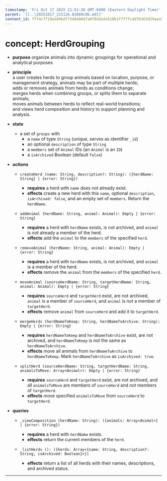 ```yaml
---
timestamp: 'Fri Oct 17 2025 21:51:26 GMT-0400 (Eastern Daylight Time)'
parent: '[[..\20251017_215126.02889c0b.md]]'
content_id: fff4c7f19ee89bdf73d6480d7a8f8dda4a510b1f7f7fcdd7b363d29aea52c4f7
---
```


# concept: HerdGrouping

* **purpose** organize animals into dynamic groupings for operational and analytical purposes

* **principle**\
  a user creates herds to group animals based on location, purpose, or management strategy, animals may be part of multiple herds;\
  adds or removes animals from herds as conditions change;\
  merges herds when combining groups, or splits them to separate animals;\
  moves animals between herds to reflect real-world transitions;\
  and views herd composition and history to support planning and analysis.

* **state**
  * a set of `groups` with
    * a `name` of type `String` (unique, serves as identifier `_id`)
    * an optional `description` of type `String`
    * a `members` set of `Animal` IDs (an `Animal` is an `ID`)
    * a `isArchived` Boolean (default `false`)

* **actions**
  * `createHerd (name: String, description?: String): ({herdName: String} | {error: String})`
    * **requires** a herd with `name` does not already exist.
    * **effects** create a new herd with this `name`, optional `description`, `isArchived: false`, and an empty set of `members`. Return the `herdName`.

  * `addAnimal (herdName: String, animal: Animal): Empty | {error: String}`
    * **requires** a herd with `herdName` exists, is not archived, and `animal` is *not* already a member of the herd.
    * **effects** add the `animal` to the `members` of the specified `herd`.

  * `removeAnimal (herdName: String, animal: Animal): Empty | {error: String}`
    * **requires** a herd with `herdName` exists, is not archived, and `animal` is a member of the herd.
    * **effects** remove the `animal` from the `members` of the specified `herd`.

  * `moveAnimal (sourceHerdName: String, targetHerdName: String, animal: Animal): Empty | {error: String}`
    * **requires** `sourceHerd` and `targetHerd` exist, are not archived, `animal` is a member of `sourceHerd`, and `animal` is *not* a member of `targetHerd`.
    * **effects** remove `animal` from `sourceHerd` and add it to `targetHerd`.

  * `mergeHerds (herdNameToKeep: String, herdNameToArchive: String): Empty | {error: String}`
    * **requires** `herdNameToKeep` and `herdNameToArchive` exist, are not archived, and `herdNameToKeep` is not the same as `herdNameToArchive`.
    * **effects** move all animals from `herdNameToArchive` to `herdNameToKeep`. Mark `herdNameToArchive` as `isArchived: true`.

  * `splitHerd (sourceHerdName: String, targetHerdName: String, animalsToMove: Array<Animal>): Empty | {error: String}`
    * **requires** `sourceHerd` and `targetHerd` exist, are not archived, and all `animalsToMove` are members of `sourceHerd` and *not* members of `targetHerd`.
    * **effects** move specified `animalsToMove` from `sourceHerd` to `targetHerd`.

* **queries**
  * `_viewComposition (herdName: String): ({animals: Array<Animal>} | {error: String})`
    * **requires** a herd with `herdName` exists.
    * **effects** return the current members of the `herd`.

  * `_listHerds (): ({herds: Array<{name: String, description?: String, isArchived: Boolean}>})`
    * **effects** return a list of all herds with their names, descriptions, and archived status.

***
